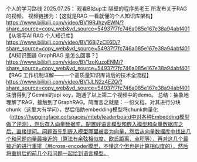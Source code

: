 个人的学习路线
2025.07.25：
观看B站up主 隔壁的程序员老王 所发布关于RAG的视频。
视频链接为：【这就是RAG 一看就懂的个人知识库架构】 https://www.bilibili.com/video/BV19RJhzyEWN/?share_source=copy_web&vd_source=54937f7fc746a085e167e38a94abf401
            【从零写AI RAG 个人知识库】 https://www.bilibili.com/video/BV168j7zCE6D/?share_source=copy_web&vd_source=54937f7fc746a085e167e38a94abf401
            【AI知识图谱 GraphRAG 是怎么回事？】 https://www.bilibili.com/video/BV1zoKuzoENM/?share_source=copy_web&vd_source=54937f7fc746a085e167e38a94abf401
            【RAG 工作机制详解——一个高质量知识库背后的技术全流程】 https://www.bilibili.com/video/BV1JLN2z4EZQ/?share_source=copy_web&vd_source=54937f7fc746a085e167e38a94abf401
注册得到了Gemini的api key，跑通了以上第二个视频中的demo。
总结：抽象地理解了RAG，接触到了GraphRAG。简而言之就是：一份文档，对其进行分块chunk（这里大有学问），然后借助embedding模型将chunk向量化（https://huggingface.co/spaces/mteb/leaderboard中对各种Embedding模型做了评测），然后存入向量数据库，配置好语言模型和嵌入模型和向量数据库之后，直接提问。问题首先到嵌入模型哪里被变为向量，然后从向量数据库中找出几个和问题向量最接近的（算法有余弦相似度、欧氏距离、点积等），再对这几个最接近的进行重排（用cross-encoder模型，不懂这个但也是计算相似度的），然后将重排后的前几个和问题一起给到语言模型。
